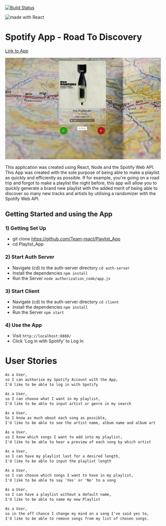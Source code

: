 
[![Build Status](https://travis-ci.org/Team-react/Playlist_App.svg?branch=master)](https://travis-ci.org/Team-react/Playlist_App)

<img src="https://img.shields.io/badge/made%20with-React-blue.svg" alt="made with React">

# Spotify App - Road To Discovery

[Link to App](https://road-to-discovery.herokuapp.com/)

![AppImage](https://raw.githubusercontent.com/Thatguy560/CV/master/Assets/Screenshot%202020-05-20%20at%2018.33.52.png)

This application was created using React, Node and the Spotify Web API. This App was created with the sole purpose of being able to make a playlist as quickly and efficiently as possible. If for example, you're going on a road trip and forgot to make a playlist the night before, this app will allow you to quickly generate a brand new playlist with the added merit of being able to discover so many new tracks and artists by utilising a randomizer with the Spotify Web API.

## Getting Started and using the App

### 1) Getting Set Up

- git clone https://github.com/Team-react/Playlist_App
- cd Playlist_App

### 2)  Start Auth Server
- Navigate (cd) to the auth-server directory `cd auth-server`
- Install the dependencies `npm install`
- Run the Server `node authorization_code/app.js`

### 3)  Start Client
- Navigate (cd) to the auth-server directory `cd client`
- Install the dependencies `npm install`
- Run the Server `npm start`

### 4)  Use the App
- Visit `http://localhost:8888/`
- Click 'Log in with Spotify' to Log In

# User Stories

```
As a User,
so I can authorise my Spotify Account with the App,
I'd like to be able to log in with Spotify 
```
```
As a User,
so I can choose what I want in my playlist,
I'd like to be able to input artist or genre in my search
```
```
As a User,
So I know as much about each song as possible,
I'd like to be able to see the artist name, album name and album art
```
```
As a User,
so I know which songs I want to add into my playlist,
I'd like to be able to hear a preview of each song by which artist
```
```
As a User,
so I can have my playlist last for a desired length,
I'd like to be able to input the playlist length
```
```
As a User,
so I can choose which songs I want to have in my playlist,
I'd like to be able to say 'Yes' or 'No' to a song
```
```
As a User,
so I can have a playlist without a default name,
I'd like to be able to name my new Playlist
```
```
As a User,
so in the off chance I change my mind on a song I've said yes to,
I'd like to be able to remove songs from my list of chosen songs.
```
